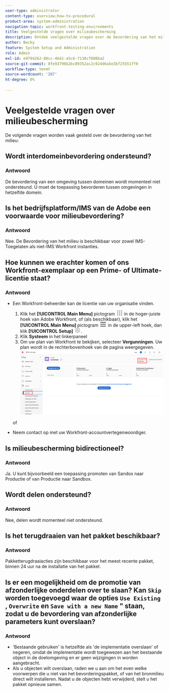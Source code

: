 ```yaml
---
user-type: administrator
content-type: overview;how-to-procedural
product-area: system-administration
navigation-topic: workfront-testing-environments
title: Veelgestelde vragen over milieubescherming
description: Ontdek veelgestelde vragen over de bevordering van het milieu in Workfront.
author: Becky
feature: System Setup and Administration
role: Admin
exl-id: e9794262-80cc-4641-a5c6-7130cf008ba2
source-git-commit: 8fe93796b2bc89352ac2c924d6a5e3bf25551ff0
workflow-type: tm+mt
source-wordcount: '287'
ht-degree: 0%

---
```


# Veelgestelde vragen over milieubescherming

De volgende vragen worden vaak gesteld over de bevordering van het milieu:

## Wordt interdomeinbevordering ondersteund?

### Antwoord

De bevordering van een omgeving tussen domeinen wordt momenteel niet ondersteund. U moet de toepassing bevorderen tussen omgevingen in hetzelfde domein.

## Is het bedrijfsplatform/IMS van de Adobe een voorwaarde voor milieubevordering?

### Antwoord

Nee. De Bevordering van het milieu is beschikbaar voor zowel IMS-Toegelaten als niet-IMS Workfront instanties.

## Hoe kunnen we erachter komen of ons Workfront-exemplaar op een Prime- of Ultimate-licentie staat?

### Antwoord

* Een Workfront-beheerder kan de licentie van uw organisatie vinden.

   1. Klik het **[!UICONTROL Main Menu]** pictogram ![ Belangrijkste Menu ](/help/_includes/assets/main-menu-icon.png) in de hoger-juiste hoek van Adobe Workfront, of (als beschikbaar), klik het **[!UICONTROL Main Menu]** pictogram ![ Belangrijkste Menu ](/help/_includes/assets/main-menu-icon-left-nav.png) in de upper-left hoek, dan klik **[!UICONTROL Setup]** ![ pictogram van de Opstelling ](/help/_includes/assets/gear-icon-setup.png).
   1. Klik **Systeem** in het linkerpaneel
   1. Om uw plan van Workfront te bekijken, selecteer **Vergunningen**.
Uw plan wordt in de rechterbovenhoek van de pagina weergegeven.
      ![](assets/locate-plan.png)

  of
* Neem contact op met uw Workfront-accountvertegenwoordiger.

## Is milieubescherming bidirectioneel?

### Antwoord

Ja. U kunt bijvoorbeeld een toepassing promoten van Sandox naar Productie of van Productie naar Sandbox.

## Wordt delen ondersteund?

### Antwoord

Nee, delen wordt momenteel niet ondersteund.

## Is het terugdraaien van het pakket beschikbaar?

### Antwoord

Pakketterugdraaiacties zijn beschikbaar voor het meest recente pakket, binnen 24 uur na de installatie van het pakket.

## Is er een mogelijkheid om de promotie van afzonderlijke onderdelen over te slaan? Kan `Skip` worden toegevoegd waar de opties `Use Existing` , `Overwrite` en `Save with a new Name` &quot; staan, zodat u de bevordering van afzonderlijke parameters kunt overslaan?

### Antwoord

* &#39;Bestaande gebruiken&#39; is hetzelfde als &#39;de implementatie overslaan&#39; of negeren, omdat de implementatie wordt toegewezen aan het bestaande object in de doelomgeving en er geen wijzigingen in worden aangebracht.
* Als u objecten wilt overslaan, raden we u aan
om het even welke voorwerpen die u niet van het bevorderingspakket, of van het bronmilieu direct wilt installeren. Nadat u de objecten hebt verwijderd, stelt u het pakket opnieuw samen.
